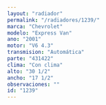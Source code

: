 ```yaml
---
layout: "radiador"
permalink: "/radiadores/1239/"
marca: "Chevrolet"
modelo: "Express Van"
ano: "2001"
motor: "V6 4.3"
transmision: "Automática"
parte: "431422"
clima: "Con clima"
alto: "30 1/2"
ancho: "17 1/2"
observaciones: ""
id: "1239"
---
```


